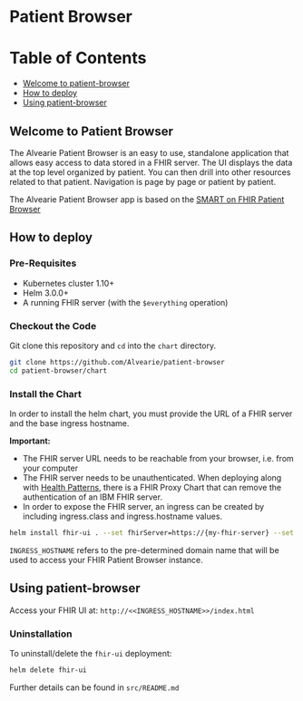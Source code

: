 # Patient Browser

# Table of Contents
- [Welcome to patient-browser](#patient-browser)
- [How to deploy](#how-to-deploy)
- [Using patient-browser](#using-patient-browser)

## Welcome to Patient Browser

The Alvearie Patient Browser is an easy to use, standalone application that allows easy access to data stored in a FHIR server.  The UI displays the data at the top level organized by patient.  You can then drill into other resources related to that patient.  Navigation is page by page or patient by patient.

The Alvearie Patient Browser app is based on the [SMART on FHIR Patient Browser](https://github.com/smart-on-fhir/patient-browser)

## How to deploy

### Pre-Requisites

- Kubernetes cluster 1.10+
- Helm 3.0.0+
- A running FHIR server (with the `$everything` operation)

### Checkout the Code

Git clone this repository and `cd` into the `chart` directory.

```bash
git clone https://github.com/Alvearie/patient-browser
cd patient-browser/chart
```

### Install the Chart

In order to install the helm chart, you must provide the URL of a FHIR server and the base ingress hostname.

**Important:**
- The FHIR server URL needs to be reachable from your browser, i.e. from your computer
- The FHIR server needs to be unauthenticated. When deploying along with [Health Patterns](https://github.com/Alvearie/health-patterns), there is a FHIR Proxy Chart that can remove the authentication of an IBM FHIR server.
- In order to expose the FHIR server, an ingress can be created by including ingress.class and ingress.hostname values.

```bash
helm install fhir-ui . --set fhirServer=https://{my-fhir-server} --set ingress.hostname={INGRESS_HOSTNAME}
```

`INGRESS_HOSTNAME` refers to the pre-determined domain name that will be used to access your FHIR Patient Browser instance.

## Using patient-browser

Access your FHIR UI at: `http://<<INGRESS_HOSTNAME>>/index.html`

### Uninstallation

To uninstall/delete the `fhir-ui` deployment:

```bash
helm delete fhir-ui
```

Further details can be found in `src/README.md`
